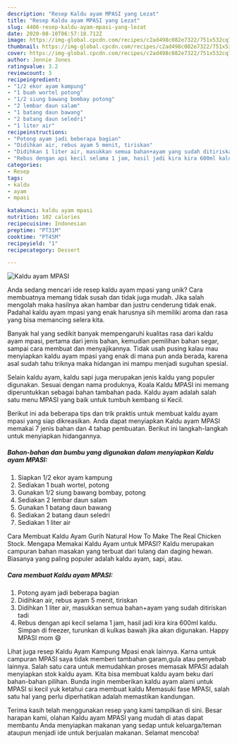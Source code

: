```yaml
---
description: "Resep Kaldu ayam MPASI yang Lezat"
title: "Resep Kaldu ayam MPASI yang Lezat"
slug: 4406-resep-kaldu-ayam-mpasi-yang-lezat
date: 2020-08-10T06:57:18.712Z
image: https://img-global.cpcdn.com/recipes/c2ad498c082e7322/751x532cq70/kaldu-ayam-mpasi-foto-resep-utama.jpg
thumbnail: https://img-global.cpcdn.com/recipes/c2ad498c082e7322/751x532cq70/kaldu-ayam-mpasi-foto-resep-utama.jpg
cover: https://img-global.cpcdn.com/recipes/c2ad498c082e7322/751x532cq70/kaldu-ayam-mpasi-foto-resep-utama.jpg
author: Jennie Jones
ratingvalue: 3.2
reviewcount: 3
recipeingredient:
- "1/2 ekor ayam kampung"
- "1 buah wortel potong"
- "1/2 siung bawang bombay potong"
- "2 lembar daun salam"
- "1 batang daun bawang"
- "2 batang daun seledri"
- "1 liter air"
recipeinstructions:
- "Potong ayam jadi beberapa bagian"
- "Didihkan air, rebus ayam 5 menit, tiriskan"
- "Didihkan 1 liter air, masukkan semua bahan+ayam yang sudah ditiriskan tadi"
- "Rebus dengan api kecil selama 1 jam, hasil jadi kira kira 600ml kaldu. Simpan di freezer, turunkan di kulkas bawah jika akan digunakan. Happy MPASI mom 😄"
categories:
- Resep
tags:
- kaldu
- ayam
- mpasi

katakunci: kaldu ayam mpasi 
nutrition: 102 calories
recipecuisine: Indonesian
preptime: "PT31M"
cooktime: "PT45M"
recipeyield: "1"
recipecategory: Dessert

---
```



![Kaldu ayam MPASI](https://img-global.cpcdn.com/recipes/c2ad498c082e7322/751x532cq70/kaldu-ayam-mpasi-foto-resep-utama.jpg)

Anda sedang mencari ide resep kaldu ayam mpasi yang unik? Cara membuatnya memang tidak susah dan tidak juga mudah. Jika salah mengolah maka hasilnya akan hambar dan justru cenderung tidak enak. Padahal kaldu ayam mpasi yang enak harusnya sih memiliki aroma dan rasa yang bisa memancing selera kita.

Banyak hal yang sedikit banyak mempengaruhi kualitas rasa dari kaldu ayam mpasi, pertama dari jenis bahan, kemudian pemilihan bahan segar, sampai cara membuat dan menyajikannya. Tidak usah pusing kalau mau menyiapkan kaldu ayam mpasi yang enak di mana pun anda berada, karena asal sudah tahu triknya maka hidangan ini mampu menjadi suguhan spesial.

Selain kaldu ayam, kaldu sapi juga merupakan jenis kaldu yang populer digunakan. Sesuai dengan nama produknya, Koala Kaldu MPASI ini memang diperuntukkan sebagai bahan tambahan pada. Kaldu ayam adalah salah satu menu MPASI yang baik untuk tumbuh kembang si Kecil.


Berikut ini ada beberapa tips dan trik praktis untuk membuat kaldu ayam mpasi yang siap dikreasikan. Anda dapat menyiapkan Kaldu ayam MPASI memakai 7 jenis bahan dan 4 tahap pembuatan. Berikut ini langkah-langkah untuk menyiapkan hidangannya.

<!--inarticleads1-->

##### Bahan-bahan dan bumbu yang digunakan dalam menyiapkan Kaldu ayam MPASI:

1. Siapkan 1/2 ekor ayam kampung
1. Sediakan 1 buah wortel, potong
1. Gunakan 1/2 siung bawang bombay, potong
1. Sediakan 2 lembar daun salam
1. Gunakan 1 batang daun bawang
1. Sediakan 2 batang daun seledri
1. Sediakan 1 liter air


Cara Membuat Kaldu Ayam Gurih Natural How To Make The Real Chicken Stock. Mengapa Memakai Kaldu Ayam untuk MPASI? Kaldu merupakan campuran bahan masakan yang terbuat dari tulang dan daging hewan. Biasanya yang paling populer adalah kaldu ayam, sapi, atau. 

<!--inarticleads2-->

##### Cara membuat Kaldu ayam MPASI:

1. Potong ayam jadi beberapa bagian
1. Didihkan air, rebus ayam 5 menit, tiriskan
1. Didihkan 1 liter air, masukkan semua bahan+ayam yang sudah ditiriskan tadi
1. Rebus dengan api kecil selama 1 jam, hasil jadi kira kira 600ml kaldu. Simpan di freezer, turunkan di kulkas bawah jika akan digunakan. Happy MPASI mom 😄


Lihat juga resep Kaldu Ayam Kampung Mpasi enak lainnya. Karna untuk campuran MPASI saya tidak memberi tambahan garam,gula atau penyebab lainnya. Salah satu cara untuk memudahkan proses memasak MPASI adalah menyiapkan stok kaldu ayam. Kita bisa membuat kaldu ayam beku dari bahan-bahan pilihan. Bunda ingin memberikan kaldu ayam alami untuk MPASI si kecil yuk ketahui cara membuat kaldu Memasuki fase MPASI, salah satu hal yang perlu diperhatikan adalah memastikan kandungan. 

Terima kasih telah menggunakan resep yang kami tampilkan di sini. Besar harapan kami, olahan Kaldu ayam MPASI yang mudah di atas dapat membantu Anda menyiapkan makanan yang sedap untuk keluarga/teman ataupun menjadi ide untuk berjualan makanan. Selamat mencoba!
